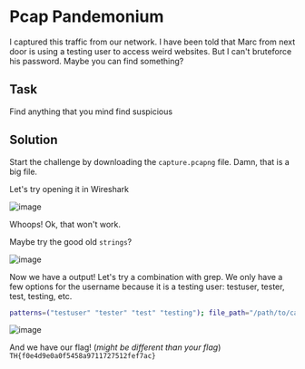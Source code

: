 # Pcap Pandemonium

I captured this traffic from our network. I have been told that Marc from next door is using a testing user to access weird websites.
But I can't bruteforce his password. Maybe you can find something?

## Task

Find anything that you mind find suspicious

## Solution

Start the challenge by downloading the `capture.pcapng` file.
Damn, that is a big file. 

Let's try opening it in Wireshark

![image](https://github.com/CTF-Citadel/challenges/assets/66524685/c55bf494-eaa3-4814-a32c-097a177c1fa9)


Whoops! Ok, that won't work.

Maybe try the good old `strings`?

![image](https://github.com/CTF-Citadel/challenges/assets/66524685/9e69348c-080c-4a75-932d-0e4af73006fe)


Now we have a output! Let's try a combination with grep. We only have a few options for the username because it is a testing user: testuser, tester, test, testing, etc.

```Bash
patterns=("testuser" "tester" "test" "testing"); file_path="/path/to/capture.pcapng"; for pattern in "${patterns[@]}"; do echo "Searching for: $pattern"; strings "$file_path" | grep "$pattern"; done
```
![image](https://github.com/CTF-Citadel/challenges/assets/66524685/7e1c6356-07b1-471d-af5d-51bc13b9940d)

And we have our flag! (*might be different than your flag*)
`TH{f0e4d9e0a0f5458a9711727512fef7ac}`
